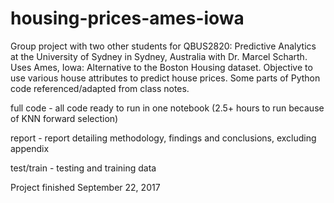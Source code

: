 # housing-prices-ames-iowa
Group project with two other students for QBUS2820: Predictive Analytics at the University of Sydney in Sydney, Australia with Dr. Marcel Scharth. Uses Ames, Iowa: Alternative to the Boston Housing dataset. Objective to use various house attributes to predict house prices. 
Some parts of Python code referenced/adapted from class notes.

full code - all code ready to run in one notebook (2.5+ hours to run because of KNN forward selection)

report - report detailing methodology, findings and conclusions, excluding appendix

test/train - testing and training data

Project finished September 22, 2017


